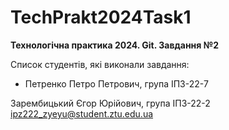 # TechPrakt2024Task1
**Технологічна практика 2024. Git. Завдання №2**

Список студентів, які виконали завдання:
* Петренко Петро Петрович, група ІПЗ-22-7

Зарембицький Єгор Юрійович, група ІПЗ-22-2 ipz222_zyeyu@student.ztu.edu.ua